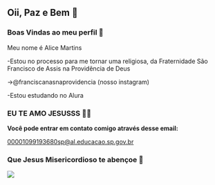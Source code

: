 ## Oii, Paz e Bem 👋

### Boas Vindas ao meu perfil 🤎

Meu nome é Alice Martins

-Estou no processo para me tornar uma religiosa, da Fraternidade São Francisco de Assis na Providência de Deus

 ->@franciscanasnaprovidencia (nosso instagram)
 

-Estou estudando no Alura

### EU TE AMO JESUSSS 🤎🤎



**Você pode entrar em contato comigo através desse email:**

00001099193680sp@al.educacao.sp.gov.br

### Que Jesus Misericordioso te abençoe 🥰

![](https://media1.tenor.com/m/cnXb14zVXnIAAAAC/jesus-jesus-christ.gif)
